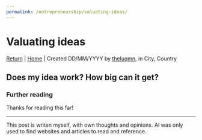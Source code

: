```yaml
---
permalink: /entrepreneurship/valuating-ideas/
---
```


# Valuating ideas

[Return](./index.md) | [Home](../index.md) | Created DD/MM/YYYY by [theluqmn](https://github.com/theluqmn), in City, Country

## Does my idea work? How big can it get?

### Further reading

Thanks for reading this far!

----

This post is writen myself, with own thoughts and opinions. AI was only used to find websites and articles to read and reference.
